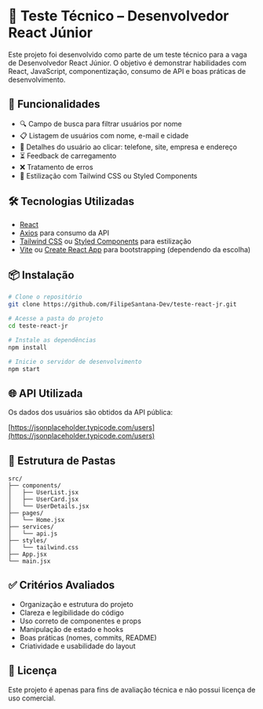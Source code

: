 # 🧪 Teste Técnico – Desenvolvedor React Júnior

Este projeto foi desenvolvido como parte de um teste técnico para a vaga de Desenvolvedor React Júnior. O objetivo é demonstrar habilidades com React, JavaScript, componentização, consumo de API e boas práticas de desenvolvimento.

## 🚀 Funcionalidades

- 🔍 Campo de busca para filtrar usuários por nome
- 📋 Listagem de usuários com nome, e-mail e cidade
- 👤 Detalhes do usuário ao clicar: telefone, site, empresa e endereço
- ⏳ Feedback de carregamento
- ❌ Tratamento de erros
- 🎨 Estilização com Tailwind CSS ou Styled Components

## 🛠️ Tecnologias Utilizadas

- [React](https://reactjs.org/)
- [Axios](https://axios-http.com/) para consumo da API
- [Tailwind CSS](https://tailwindcss.com/) ou [Styled Components](https://styled-components.com/) para estilização
- [Vite](https://vitejs.dev/) ou [Create React App](https://create-react-app.dev/) para bootstrapping (dependendo da escolha)

## 📦 Instalação

```bash
# Clone o repositório
git clone https://github.com/FilipeSantana-Dev/teste-react-jr.git

# Acesse a pasta do projeto
cd teste-react-jr

# Instale as dependências
npm install

# Inicie o servidor de desenvolvimento
npm start
```

## 🌐 API Utilizada

Os dados dos usuários são obtidos da API pública:

[https://jsonplaceholder.typicode.com/users](https://jsonplaceholder.typicode.com/users)

## 📁 Estrutura de Pastas

```
src/
├── components/
│   ├── UserList.jsx
│   ├── UserCard.jsx
│   └── UserDetails.jsx
├── pages/
│   └── Home.jsx
├── services/
│   └── api.js
├── styles/
│   └── tailwind.css
├── App.jsx
└── main.jsx
```

## ✅ Critérios Avaliados

- Organização e estrutura do projeto
- Clareza e legibilidade do código
- Uso correto de componentes e props
- Manipulação de estado e hooks
- Boas práticas (nomes, commits, README)
- Criatividade e usabilidade do layout

## 📄 Licença

Este projeto é apenas para fins de avaliação técnica e não possui licença de uso comercial.
